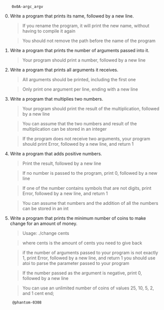 		0x0A-argc_argv

0. Write a program that prints its name, followed by a new line.
	>If you rename the program, it will print the new name, without having to compile it again

	>You should not remove the path before the name of the program
1. Write a program that prints the number of arguments passed into it.
	>Your program should print a number, followed by a new line
2. Write a program that prints all arguments it receives.
	>All arguments should be printed, including the first one

	>Only print one argument per line, ending with a new line
3. Write a program that multiplies two numbers.
	>Your program should print the result of the multiplication, followed by a new line

	>You can assume that the two numbers and result of the multiplication can be stored in an integer

	>If the program does not receive two arguments, your program should print Error, followed by a new line, and return 1
4. Write a program that adds positive numbers.
	>Print the result, followed by a new line

	>If no number is passed to the program, print 0, followed by a new line

	>If one of the number contains symbols that are not digits, print Error, followed by a new line, and return 1

	>You can assume that numbers and the addition of all the numbers can be stored in an int
5. Write a program that prints the minimum number of coins to make change for an amount of money.
	>Usage: ./change cents

	>where cents is the amount of cents you need to give back

	>if the number of arguments passed to your program is not exactly 1, print Error, followed by a new line, and return 1 you should use atoi to parse the parameter passed to your program

	>If the number passed as the argument is negative, print 0, followed by a new line

	>You can use an unlimited number of coins of values 25, 10, 5, 2, and 1 cent
end;

		@phantom-0308
